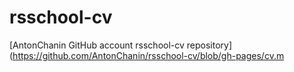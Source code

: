 # rsschool-cv
 [AntonChanin GitHub account rsschool-cv repository](https://github.com/AntonChanin/rsschool-cv/blob/gh-pages/cv.m